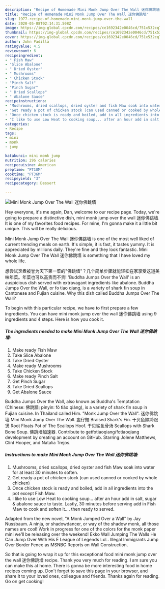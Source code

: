 ```yaml
---
description: "Recipe of Homemade Mini Monk Jump Over The Wall 迷你佛跳墙"
title: "Recipe of Homemade Mini Monk Jump Over The Wall 迷你佛跳墙"
slug: 1977-recipe-of-homemade-mini-monk-jump-over-the-wall
date: 2020-05-08T02:14:31.508Z
image: https://img-global.cpcdn.com/recipes/ce1692342e0046cd/751x532cq70/mini-monk-jump-over-the-wall-迷你佛跳墙-recipe-main-photo.jpg
thumbnail: https://img-global.cpcdn.com/recipes/ce1692342e0046cd/751x532cq70/mini-monk-jump-over-the-wall-迷你佛跳墙-recipe-main-photo.jpg
cover: https://img-global.cpcdn.com/recipes/ce1692342e0046cd/751x532cq70/mini-monk-jump-over-the-wall-迷你佛跳墙-recipe-main-photo.jpg
author: John Padilla
ratingvalue: 4.5
reviewcount: 6
recipeingredient:
- " Fish Maw"
- "Slice Abalone"
- " Dried Oyster"
- " Mushrooms"
- " Chicken Stock"
- "Pinch Salt"
- "Pinch Sugar"
- " Dried Scallops"
- " Abalone Sauce"
recipeinstructions:
- "Mushrooms, dried scallops, dried oyster and fish Maw soak into water for at least 30 minutes to soften."
- "Get ready a pot of chicken stock (can used canned or cooked by whole chicken)"
- "Once chicken stock is ready and boiled, add in all ingredients into the pot except Fish Maw."
- "I like to use Low Heat to cooking soup... after an hour add in salt, sugar &amp; abalone sauce to taste. Lastly, 30 minutes before serving add in Fish Maw to cook and soften it.... then ready to served."
categories:
- Recipe
tags:
- mini
- monk
- jump

katakunci: mini monk jump 
nutrition: 296 calories
recipecuisine: American
preptime: "PT10M"
cooktime: "PT36M"
recipeyield: "3"
recipecategory: Dessert

---
```



![Mini Monk Jump Over The Wall 迷你佛跳墙](https://img-global.cpcdn.com/recipes/ce1692342e0046cd/751x532cq70/mini-monk-jump-over-the-wall-迷你佛跳墙-recipe-main-photo.jpg)

Hey everyone, it's me again, Dan, welcome to our recipe page. Today, we're going to prepare a distinctive dish, mini monk jump over the wall 迷你佛跳墙. It is one of my favorites food recipes. For mine, I'm gonna make it a little bit unique. This will be really delicious.

Mini Monk Jump Over The Wall 迷你佛跳墙 is one of the most well liked of current trending meals on earth. It's simple, it is fast, it tastes yummy. It is appreciated by millions daily. They're fine and they look fantastic. Mini Monk Jump Over The Wall 迷你佛跳墙 is something that I have loved my whole life.

想尝试烹煮被誉为天下第一菜的&#34;佛跳墙&#34;？几个简单步骤就能轻松在家享受这道美味年菜。年菜也可以高贵而不贵! &#39;Buddha Jumps Over the Wall&#39; is an auspicious dish served with extravagant ingredients like abalone. Buddha Jumps Over the Wall, or fo tiao qiang, is a variety of shark fin soup in Cantonese and Fujian cuisine. Why this dish called Buddha Jumps Over The Wall?


To begin with this particular recipe, we have to first prepare a few ingredients. You can have mini monk jump over the wall 迷你佛跳墙 using 9 ingredients and 4 steps. Here is how you cook it.

<!--inarticleads1-->

##### The ingredients needed to make Mini Monk Jump Over The Wall 迷你佛跳墙:

1. Make ready  Fish Maw
1. Take Slice Abalone
1. Take  Dried Oyster
1. Make ready  Mushrooms
1. Take  Chicken Stock
1. Make ready Pinch Salt
1. Get Pinch Sugar
1. Take  Dried Scallops
1. Get  Abalone Sauce


Buddha Jumps Over the Wall, also known as Buddha&#39;s Temptation (Chinese: 佛跳牆; pinyin: fó tiào qiáng), is a variety of shark fin soup in Fujian cuisine. In Thailand called Him. &#34;Monk Jump Over the Wall&#34;. 迷你佛跳墙 Mini Monk Jump Over The Wall. 盅仔翅 Braised Shark&#39;s Fin. 干贝鱼鳔蹄跟煲 Root Floats Pot of The Scallops Hoof. 干贝鲨鱼骨汤 Scallops with Shark Bone Soup. 佛跳墙加速器. Contribute to getfotiaoqiang/fotiaoqiang development by creating an account on GitHub. Starring Jolene Matthews, Clint Hooper, and Natalia Trejos. 

<!--inarticleads2-->

##### Instructions to make Mini Monk Jump Over The Wall 迷你佛跳墙:

1. Mushrooms, dried scallops, dried oyster and fish Maw soak into water for at least 30 minutes to soften.
1. Get ready a pot of chicken stock (can used canned or cooked by whole chicken)
1. Once chicken stock is ready and boiled, add in all ingredients into the pot except Fish Maw.
1. I like to use Low Heat to cooking soup... after an hour add in salt, sugar &amp; abalone sauce to taste. Lastly, 30 minutes before serving add in Fish Maw to cook and soften it.... then ready to served.


Adapted from the new novel, &#34;A Monk Jumped Over a Wall&#34; by Jay Nussbaum. A ninja, or shadowdancer, or way of the shadow monk, all those names are cool! Work in progress for one of the colors for the monk paper mini we&#39;ll be releasing over the weekend! Ekko Wall Jumping The Walls He Can Jump Over With His E League of Legends LoL. Illegal Immigrants Jump Over Border Fence as MSNBC Reports on Wall Construction. 

So that is going to wrap it up for this exceptional food mini monk jump over the wall 迷你佛跳墙 recipe. Thank you very much for reading. I am sure you can make this at home. There is gonna be more interesting food in home recipes coming up. Don't forget to save this page in your browser, and share it to your loved ones, colleague and friends. Thanks again for reading. Go on get cooking!
